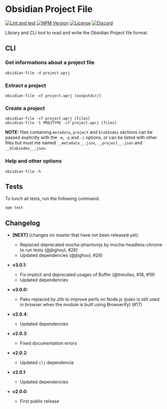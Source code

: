 # Obsidian Project File

[![Lint and test](https://github.com/wanadev/obsidian-file/actions/workflows/tests.yml/badge.svg)](https://github.com/wanadev/obsidian-file/actions/workflows/tests.yml)
[![NPM Version](http://img.shields.io/npm/v/obsidian-file.svg?style=flat)](https://www.npmjs.com/package/obsidian-file)
[![License](http://img.shields.io/npm/l/obsidian-file.svg?style=flat)](https://github.com/wanadev/obsidian-file/blob/master/LICENSE)
[![Discord](https://img.shields.io/badge/chat-Discord-8c9eff?logo=discord&logoColor=ffffff)](https://discord.gg/BmUkEdMuFp)


Library and CLI tool to read and write the Obsidian Project file format.


## CLI

### Get informations about a project file

    obsidian-file -d project.wprj

### Extract a project

    obsidian-file -xf project.wprj [outputdir/]

### Create a project

    obsidian-file -cf project.wprj [files]
    obsidian-file -t PROJTYPE -cf project.wprj [files]

__NOTE:__ files containing `metadata`, `project` and `blobIndex` sections can
be passed explicitly with the `-m`, `-p` and `-i` options, or can be listed
with other files but must me named `__metadata__.json`, `__project__.json` and
`__blobindex__.json`.

### Help and other options

    obsidian-file -h


## Tests

To lunch all tests, run the following command:

    npm test


## Changelog

* **[NEXT]** (changes on master that have not been released yet):

  * Replaced deprecated mocha-phantomjs by mocha-headless-chrome to run tests (@jbghoul, #26)
  * Updated dependencies (@jbghoul, #26)

* **v3.0.1:**

  * Fix implicit and deprecated usages of Buffer (@tneullas, #18, #19)
  * Updated dependencies

* **v3.0.0:**

  * Pako replaced by zlib to improve perfs on Node.js (pako is still used in browser when the module is built using Browserify) (#17)

* **v2.0.4**:

  * Updated dependencies

* **v2.0.3**:

  * Fixed documentation errors

* **v2.0.2**:

  * Updated `cli` dependencie

* **v2.0.1**:

  * Updated dependencies

* **v2.0.0**:

  * First public release
